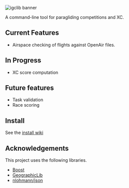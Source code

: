 ![igclib banner](https://cdn.jsdelivr.net/gh/igclib/assets@master/img/banner/igclib_banner.svg)

A command-line tool for paragliding competitions and XC.

## Current Features

- Airspace checking of flights against OpenAir files.

## In Progress

- XC score computation

## Future features

- Task validation
- Race scoring

## Install

See the [install wiki](https://github.com/igclib/igclib/wiki/Install)

## Acknowledgements

This project uses the following libraries.

- [Boost](https://www.boost.org/)
- [GeographicLib](https://geographiclib.sourceforge.io/html/index.html)
- [nlohmann/json](https://github.com/nlohmann/json.git)
